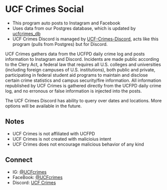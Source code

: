 # UCF Crimes Social 
- This program auto posts to Instagram and Facebook 
- Uses data from our Postgres database, which is updated by [ucfcrimes_db](https://github.com/Jxck-S/ucfcrimes_db)
- UCF Crimes Discord is managed by [UCF-Crimes-Discord](https://github.com/thefrostedfrakes/UCF-Crimes-Discord), acts like this program (pulls from Postgres) but for Discord. 

UCF Crimes gathers data from the UCFPD daily crime log and posts information to Instagram and Discord. Incidents are made public according to the Clery Act, a federal law that requires all U.S. colleges and universities (including foreign campuses of U.S. institutions), both public and private, participating in federal student aid programs to maintain and disclose certain crime statistics and campus security/fire information. All information republished by UCF Crimes is gathered directly from the UCFPD daily crime log, and no erronous or false information is injected into the posts.

The UCF Crimes Discord has ability to query over dates and locations. More options will be available in the future.

## Notes

- UCF Crimes is not affiliated with UCFPD
- UCF Crimes is not created with malicioius intent
- UCF Crimes does not encourage malicious behavior of any kind

## Connect

- IG: [@UCFcrimes](https://www.instagram.com/ucfcrimes/)
- FaceBook: [@UCFcrimes](https://www.facebook.com/ucfcrimes)
- Discord: [UCF Crimes](https://discord.gg/NEEbsbu8Np)
